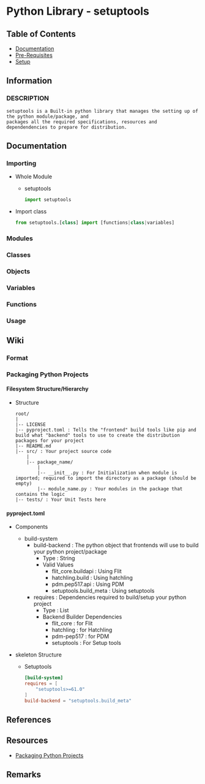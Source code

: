 # Python Library - setuptools

## Table of Contents
* [Documentation](#documentation)
* [Pre-Requisites](#pre-requisites)
* [Setup](#setup)

## Information
### DESCRIPTION
```
setuptools is a Built-in python library that manages the setting up of the python module/package, and 
packages all the required specifications, resources and dependendencies to prepare for distribution.
```

## Documentation
        
### Importing
- Whole Module
    - setuptools
        ```python
        import setuptools
        ```

- Import class
    ```python
    from setuptools.[class] import [functions|class|variables]
    ```
    
### Modules

### Classes

### Objects

### Variables

### Functions
     
### Usage
    
## Wiki

### Format

### Packaging Python Projects
#### Filesystem Structure/Hierarchy
- Structure
    ```
    root/
    |
    |-- LICENSE
    |-- pyproject.toml : Tells the "frontend" build tools like pip and build what "backend" tools to use to create the distribution packages for your project
    |-- README.md
    |-- src/ : Your project source code
        |
        |-- package_name/
            |
            |-- __init__.py : For Initialization when module is imported; required to import the directory as a package (should be empty)
            |-- module_name.py : Your modules in the package that contains the logic
    |-- tests/ : Your Unit Tests here
    ```

#### pyproject.toml 
- Components
    - build-system
        - build-backend : The python object that frontends will use to build your python project/package
            + Type : String
            - Valid Values
                + flit_core.buildapi : Using Flit
                + hatchling.build : Using hatchling
                + pdm.pep517.api : Using PDM
                + setuptools.build_meta : Using setuptools
        - requires : Dependencies required to build/setup your python project
            + Type : List
            - Backend Builder Dependencies
                + flit_core : for Flit
                + hatchling : for Hatchling
                + pdm-pep517 : for PDM
                + setuptools : For Setup tools

- skeleton Structure
    - Setuptools
        ```toml
        [build-system]
        requires = [
            "setuptools>=61.0"
        ]
        build-backend = "setuptools.build_meta"
        ```

## References


## Resources
+ [Packaging Python Projects](https://packaging.python.org/en/latest/tutorials/packaging-projects/)

## Remarks

